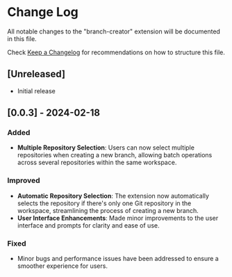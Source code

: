 # Change Log

All notable changes to the "branch-creator" extension will be documented in this file.

Check [Keep a Changelog](http://keepachangelog.com/) for recommendations on how to structure this file.

## [Unreleased]

- Initial release

## [0.0.3] - 2024-02-18

### Added
- **Multiple Repository Selection**: Users can now select multiple repositories when creating a new branch, allowing batch operations across several repositories within the same workspace.

### Improved
- **Automatic Repository Selection**: The extension now automatically selects the repository if there's only one Git repository in the workspace, streamlining the process of creating a new branch.
- **User Interface Enhancements**: Made minor improvements to the user interface and prompts for clarity and ease of use.

### Fixed
- Minor bugs and performance issues have been addressed to ensure a smoother experience for users.
